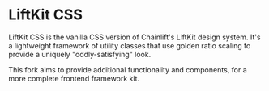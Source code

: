 
# LiftKit CSS

LiftKit CSS is the vanilla CSS version of Chainlift's LiftKit design system. It's a lightweight framework of utility classes that use golden ratio scaling to provide a uniquely "oddly-satisfying" look. 

This fork aims to provide additional functionality and components, for a more complete frontend framework kit.
